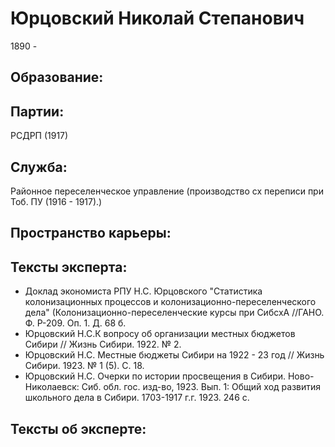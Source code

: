 # Юрцовский Николай Степанович
1890 - 

## Образование:
## Партии:
РСДРП (1917) 
## Служба:
Районное переселенческое управление (производство сх переписи при Тоб. ПУ (1916 - 1917).) 
## Пространство карьеры:
## Тексты эксперта:
* Доклад экономиста РПУ Н.С. Юрцовского "Статистика колонизационных процессов и колонизационно-переселенческого дела" (Колонизационно-переселенческие курсы при СибсхА //ГАНО. Ф. Р-209. Оп. 1. Д. 68 б.
* Юрцовский Н.С.К вопросу об организации местных бюджетов Сибири // Жизнь Сибири. 1922. № 2. 
* Юрцовский Н.С. Местные бюджеты Сибири на 1922 - 23 год // Жизнь Сибири. 1923. № 1 (5). С. 18.  
* Юрцовский Н.С. Очерки по истории просвещения в Сибири. Ново-Николаевск: Сиб. обл. гос. изд-во, 1923. Вып. 1: Общий ход развития школьного дела в Сибири. 1703-1917 г.г. 1923. 246 с. 
## Тексты об эксперте:
